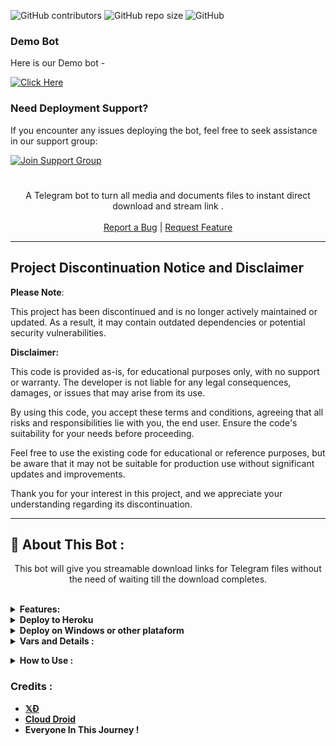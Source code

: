 ![GitHub contributors](https://img.shields.io/github/contributors/biisal/biisal-file-stream-pro?style=flat&color=green)
![GitHub repo size](https://img.shields.io/github/repo-size/biisal/biisal-file-stream-pro?color=green)
![GitHub](https://img.shields.io/github/license/biisal/biisal-file-stream-pro?color=green)

### Demo Bot

Here is our Demo bot -

[![Click Here](https://img.shields.io/badge/Demo%20Bot-Click%20Here-blue?style=flat&logo=telegram&labelColor=white&link=https://t.me/cdnhubs)](https://t.me/cdnhubbot)

### Need Deployment Support?

If you encounter any issues deploying the bot, feel free to seek assistance in our support group:

[![Join Support Group](https://img.shields.io/badge/Join%20Support%20Group-Click%20Here-blue?style=flat&logo=telegram&labelColor=white&link=https://t.me/cdnhubs)](https://t.me/cdnhubbot)



<h1 align="center"></h1>
 <p align="center">
    A Telegram bot to turn all media and documents files to instant direct download and stream link .
    <br />
   </strong></a>
    <br />
    <a href="https://t.me/anonfrager_bot">Report a Bug</a>
    |
    <a href="https://t.me/anonfrager_bot">Request Feature</a>
  </p>


<hr>

## Project Discontinuation Notice and Disclaimer

**Please Note**:

This project has been discontinued and is no longer actively maintained or updated. As a result, it may contain outdated dependencies or potential security vulnerabilities.

**Disclaimer:**

This code is provided as-is, for educational purposes only, with no support or warranty. The developer is not liable for any legal consequences, damages, or issues that may arise from its use.

By using this code, you accept these terms and conditions, agreeing that all risks and responsibilities lie with you, the end user. Ensure the code's suitability for your needs before proceeding.

Feel free to use the existing code for educational or reference purposes, but be aware that it may not be suitable for production use without significant updates and improvements.

Thank you for your interest in this project, and we appreciate your understanding regarding its discontinuation.

<hr>

## 🍁 About This Bot :

</p>
<p align='center'>
    This bot will give you streamable download links for Telegram files without the need of waiting till the download completes.
</p>


<br>
<details>
  <summary><b>Features:</b></summary>
  
<p>

🚀Features<p>
💥Superfast⚡️ download and stream links.<br>
💥No ads in generated links.<br>
💥Superfast interface.<br>
💥Along with the links you also get file information like name,size ,etc.<br>
💥Updates channel Support.<br>
💥Mongodb database support for broadcasting.<br>
💥Password Protection.<br>
💥User DC Check.<br>
💥Custom Domain support. <br>
💥All unwanted code removed. <br>
💥A lot more tired of writing check out by deploying it. 
</details>
  <details>
      <summary><b>Deploy to Heroku<b></summary>
      Click the button below to deploy the bot on Heroku:

[![Deploy](https://www.herokucdn.com/deploy/button.svg)](https://heroku.com/deploy?template=https://github.com/praveenxdiwakar/cdn-hub-bot)

  </details>
  <details>
  <summary><b>Deploy on Windows or other plataform<b></summary>
  
  You should make sure you have Python 3.6+ installed on your PC, then clone this repo and run the following commands in a terminal:

```py
git clone https://github.com/praveenxdiwakar/cdn-hub-bot
cd filestreambot-pro
virtualenv -p /usr/bin/python3 venv
. ./venv/bin/activate
pip install -r requirements.txt
python3 -m clouddroid
```



and to stop the whole bot,
 do <kbd>CTRL</kbd>+<kbd>C</kbd>

 </details>
</details>
<details>
  <summary><b>Vars and Details :</b></summary>

Go to a file named `Vars.py` in the `clouddroid` Named File and add all the variables there.
An example of `Vars.py` file:

```py
API_ID=12345
API_HASH=esx576f8738x883f3sfzx83
BOT_TOKEN=Your_Bot_Token
BIN_CHANNEL=-100
PORT=8080
FQDN=your_server_ip
OWNER_ID=your_user_id
DATABASE_URL=mongodb_uri
```
`API_ID` : Goto [my.telegram.org](https://my.telegram.org) to obtain this.

`API_HASH` : Goto [my.telegram.org](https://my.telegram.org) to obtain this.
  
`BOT_TOKEN` : Get the bot token from [@BotFather](https://telegram.dog/BotFather)

`BIN_CHANNEL` : Create a new channel (private/public), add [@missrose_bot](https://telegram.dog/MissRose_bot) as admin to the channel and type /id. Now copy paste the ID into this field.
  
`OWNER_USERNAME` : U should be knowing it afterall it's your username dont remember it? just go to settings!

`OWNER_ID` : Your Telegram User ID

`DATABASE_URL` : MongoDB URI for saving User IDs when they first Start the Bot. We will use that for Broadcasting to them. I will try to add more features related with Database. If you need help to get the URI you can click on logo below!

 Option Vars

`UPDATES_CHANNEL` : Put a Public Channel Username, so every user have to Join that channel to use the bot. Must add bot to channel as Admin to work properly.

`BANNED_CHANNELS` : Put IDs of Banned Channels where bot will not work. You can add multiple IDs & separate with <kbd>Space</kbd>.

`SLEEP_THRESHOLD` : Set a sleep threshold for flood wait exceptions happening globally in this telegram bot instance, below which any request that raises a flood wait will be automatically invoked again after sleeping for the required amount of time. Flood wait exceptions requiring higher waiting times will be raised. Defaults to 60 seconds.

`WORKERS` : Number of maximum concurrent workers for handling incoming updates. Defaults to `3`

`PORT` : The port that you want your webapp to be listened to. Defaults to `8080`

`WEB_SERVER_BIND_ADDRESS` : Your server bind adress. Defauls to `0.0.0.0`

`NO_PORT` : If you don't want your port to be displayed. You should point your `PORT` to `80` (http) or `443` (https) for the links to work. Ignore this if you're on Heroku.

`FQDN` :  A Fully Qualified Domain Name if present. Defaults to `WEB_SERVER_BIND_ADDRESS` </details>

<details>
  <summary><b>How to Use :</b></summary>

:warning: **Before using the  bot, don't forget to add the bot to the `BIN_CHANNEL` as an Admin**
 
`/start` : To check if the bot is alive or not.

To get an instant stream link, just forward any media to the bot and boom, its 🚀🚀.
  
![image](#)


### Channel Support
Bot also Supported with Channels. Just add bot Channel as Admin. If any new file comes in Channel it will edit it with **Get Download Link** Button. </details>

### Credits : 

- [𝕏Ð](https://github.com/praveenxdiwakar)
- [Cloud Droid](https://t.me/clouddroid)
- Everyone In This Journey !





